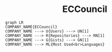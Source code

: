 <h1 align="center">ECCouncil</h1>

```mermaid
graph LR
COMPANY_NAME{ECCouncil}
COMPANY_NAME ---> U{Users} ---> UN[1]
COMPANY_NAME ---> R{Repositories} ---> RN[1]
COMPANY_NAME ---> G{Gists} ---> GN[1]
COMPANY_NAME ---> ML{Most Used<br>Languages}
```
